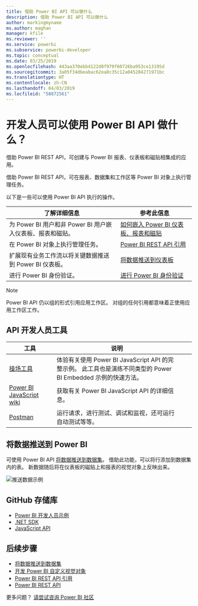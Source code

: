 ```yaml
---
title: 借助 Power BI API 可以做什么
description: 借助 Power BI API 可以做什么
author: markingmyname
ms.author: maghan
manager: kfile
ms.reviewer: ''
ms.service: powerbi
ms.subservice: powerbi-developer
ms.topic: conceptual
ms.date: 03/25/2019
ms.openlocfilehash: 443aa370ebb4122d0f979f60726ba953ce13195d
ms.sourcegitcommit: 3a05f34dbeabac62ea8c35c12a045284271971bc
ms.translationtype: HT
ms.contentlocale: zh-CN
ms.lasthandoff: 04/03/2019
ms.locfileid: "58872561"
---
```

# <a name="what-can-developers-do-with-the-power-bi-api"></a>开发人员可以使用 Power BI API 做什么？

借助 Power BI REST API，可创建与 Power BI 报表、仪表板和磁贴相集成的应用。

借助 Power BI REST API，可在报表、数据集和工作区等 Power BI 对象上执行管理任务。

以下是一些可以使用 Power BI API 执行的操作。

| **了解详细信息** | **参考此信息** |
|----------------------------------------------------------------------------------|------------------------------------------------------------------------------------|
| 为 Power BI 用户和非 Power BI 用户嵌入仪表板、报表和磁贴。 | [如何嵌入 Power BI 仪表板、报表和磁贴 ](embedding-content.md) |
| 在 Power BI 对象上执行管理任务。 | [Power BI REST API 引用](https://docs.microsoft.com/rest/api/power-bi/) |
| 扩展现有业务工作流以将关键数据推送到 Power BI 仪表板。 | [将数据推送到仪表板 ](walkthrough-push-data.md) |
| 进行 Power BI 身份验证。 | [进行 Power BI 身份验证 ](get-azuread-access-token.md) |

> [!NOTE]
> Power BI API 仍以组的形式引用应用工作区。 对组的任何引用都意味着正使用应用工作区工作。

## <a name="api-developer-tools"></a>API 开发人员工具

| 工具 | 说明 |  |  |
|-------------------------|---------------------------------------------------------------------------------------------------------------------------------------------------|---|---|
| [操场工具](https://microsoft.github.io/PowerBI-JavaScript/demo) | 体验有关使用 Power BI JavaScript API 的完整示例。 此工具也是演练不同类型的 Power BI Embedded 示例的快速方法。 |  |  |
| [Power BI JavaScript wiki](https://github.com/Microsoft/powerbi-javascript/wiki) | 获取有关 Power BI JavaScript API 的详细信息。 |  |  |
| [Postman](https://www.getpostman.com/) | 运行请求，进行测试、调试和监视，还可运行自动测试等等。 |

## <a name="push-data-into-power-bi"></a>将数据推送到 Power BI

可使用 Power BI API [将数据推送到数据集](walkthrough-push-data.md)。 借助此功能，可以将行添加到数据集内的表。 新数据随后将在仪表板的磁贴上和报表的视觉对象上反映出来。

![推送数据示例](media/what-can-you-do/powerbi-push-data.png)

## <a name="github-repositories"></a>GitHub 存储库

* [Power BI 开发人员示例](https://github.com/Microsoft/PowerBI-Developer-Samples)
* [.NET SDK](https://github.com/Microsoft/PowerBI-CSharp)
* [JavaScript API](https://github.com/Microsoft/PowerBI-JavaScript)

## <a name="next-steps"></a>后续步骤

* [将数据推送到数据集](walkthrough-push-data.md)
* [开发 Power BI 自定义视觉对象](custom-visual-develop-tutorial.md)
* [Power BI REST API 引用](rest-api-reference.md)
* [Power BI REST API](https://docs.microsoft.com/rest/api/power-bi/)

更多问题？ [请尝试咨询 Power BI 社区](http://community.powerbi.com/)
